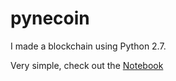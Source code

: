 # pynecoin

I made a blockchain using Python 2.7.

Very simple, check out the [Notebook](https://github.com/nickpettican/pynecoin/blob/master/pyneCoin.ipynb)
